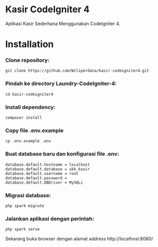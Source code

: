 # Kasir CodeIgniter 4

Aplikasi Kasir Sederhana Menggunakan CodeIgniter 4. 

# Installation
### Clone repository:
```
git clone https://github.com/Wiliperdana/kasir-codeigniter4.git
```

### Pindah ke directory Laundry-CodeIgniter-4:
```
cd kasir-codeigniter4
```

### Install dependency:
```
composer install
```

### Copy file .env.example
```
cp .env.example .env
```

### Buat database baru dan konfigurasi file .env:
```
database.default.hostname = localhost
database.default.database = ukk_kasir
database.default.username = root
database.default.password = 
database.default.DBDriver = MySQLi
```

### Migrasi database:
```
php spark migrate
```

### Jalankan aplikasi dengan perintah:
```
php spark serve
``` 

Sekarang buka browser dengan alamat address http://localhost:8080/